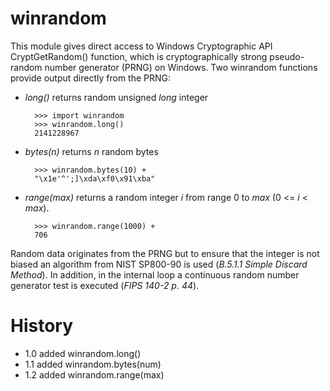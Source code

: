 # winrandom

This module gives direct access to Windows Cryptographic API CryptGetRandom() function, which is cryptographically strong pseudo-random number generator (PRNG) on Windows. Two winrandom functions 
provide output directly from the PRNG:

* *long()* returns random unsigned _long_ integer

		>>> import winrandom
		>>> winrandom.long()
		2141228967

* *bytes(_n_)* returns _n_ random bytes

		>>> winrandom.bytes(10) +
		"\x1e'^';]\xda\xf0\x91\xba"

* *range(_max_)* returns a random integer _i_ from range 0 to _max_ (0 <= _i_ < _max_).
 
		>>> winrandom.range(1000) +
		706

Random data originates from the PRNG but to ensure that the integer is not biased an algorithm from NIST SP800-90 is used (_B.5.1.1 Simple Discard Method_). In addition, in the internal loop a continuous random number generator test is executed (_FIPS 140-2 p. 44_).

# History
* 1.0	added winrandom.long()
* 1.1	added winrandom.bytes(num)
* 1.2 added winrandom.range(max)